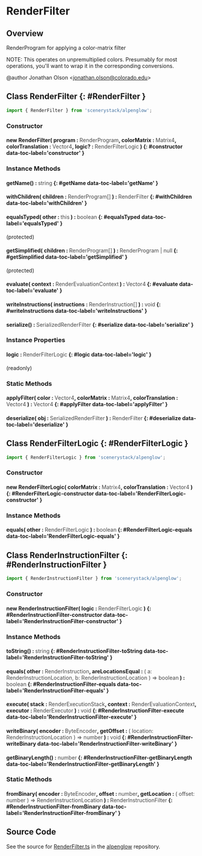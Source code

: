 # RenderFilter

## Overview

RenderProgram for applying a color-matrix filter

NOTE: This operates on unpremultiplied colors. Presumably for most operations, you'll want to wrap it in
the corresponding conversions.

@author Jonathan Olson &lt;jonathan.olson@colorado.edu&gt;

## Class RenderFilter {: #RenderFilter }


```js
import { RenderFilter } from 'scenerystack/alpenglow';
```
### Constructor

#### new RenderFilter( program : <span style="font-weight: 400; opacity: 80%;">RenderProgram</span>, colorMatrix : <span style="font-weight: 400; opacity: 80%;">Matrix4</span>, colorTranslation : <span style="font-weight: 400; opacity: 80%;">Vector4</span>, logic? : <span style="font-weight: 400; opacity: 80%;">RenderFilterLogic</span> ) {: #constructor data-toc-label='constructor' }

### Instance Methods

#### getName() : <span style="font-weight: 400; opacity: 80%;">string</span> {: #getName data-toc-label='getName' }

#### withChildren( children : <span style="font-weight: 400; opacity: 80%;">RenderProgram[]</span> ) : <span style="font-weight: 400; opacity: 80%;">RenderFilter</span> {: #withChildren data-toc-label='withChildren' }

#### equalsTyped( other : <span style="font-weight: 400; opacity: 80%;">this</span> ) : <span style="font-weight: 400; opacity: 80%;">boolean</span> {: #equalsTyped data-toc-label='equalsTyped' }

(protected)

#### getSimplified( children : <span style="font-weight: 400; opacity: 80%;">RenderProgram[]</span> ) : <span style="font-weight: 400; opacity: 80%;">RenderProgram | null</span> {: #getSimplified data-toc-label='getSimplified' }

(protected)

#### evaluate( context : <span style="font-weight: 400; opacity: 80%;">RenderEvaluationContext</span> ) : <span style="font-weight: 400; opacity: 80%;">Vector4</span> {: #evaluate data-toc-label='evaluate' }

#### writeInstructions( instructions : <span style="font-weight: 400; opacity: 80%;">RenderInstruction[]</span> ) : <span style="font-weight: 400; opacity: 80%;">void</span> {: #writeInstructions data-toc-label='writeInstructions' }

#### serialize() : <span style="font-weight: 400; opacity: 80%;">SerializedRenderFilter</span> {: #serialize data-toc-label='serialize' }

### Instance Properties

#### logic : <span style="font-weight: 400; opacity: 80%;">RenderFilterLogic</span> {: #logic data-toc-label='logic' }

(readonly)

### Static Methods

#### applyFilter( color : <span style="font-weight: 400; opacity: 80%;">Vector4</span>, colorMatrix : <span style="font-weight: 400; opacity: 80%;">Matrix4</span>, colorTranslation : <span style="font-weight: 400; opacity: 80%;">Vector4</span> ) : <span style="font-weight: 400; opacity: 80%;">Vector4</span> {: #applyFilter data-toc-label='applyFilter' }

#### deserialize( obj : <span style="font-weight: 400; opacity: 80%;">SerializedRenderFilter</span> ) : <span style="font-weight: 400; opacity: 80%;">RenderFilter</span> {: #deserialize data-toc-label='deserialize' }



## Class RenderFilterLogic {: #RenderFilterLogic }


```js
import { RenderFilterLogic } from 'scenerystack/alpenglow';
```
### Constructor

#### new RenderFilterLogic( colorMatrix : <span style="font-weight: 400; opacity: 80%;">Matrix4</span>, colorTranslation : <span style="font-weight: 400; opacity: 80%;">Vector4</span> ) {: #RenderFilterLogic-constructor data-toc-label='RenderFilterLogic-constructor' }

### Instance Methods

#### equals( other : <span style="font-weight: 400; opacity: 80%;">RenderFilterLogic</span> ) : <span style="font-weight: 400; opacity: 80%;">boolean</span> {: #RenderFilterLogic-equals data-toc-label='RenderFilterLogic-equals' }



## Class RenderInstructionFilter {: #RenderInstructionFilter }


```js
import { RenderInstructionFilter } from 'scenerystack/alpenglow';
```
### Constructor

#### new RenderInstructionFilter( logic : <span style="font-weight: 400; opacity: 80%;">RenderFilterLogic</span> ) {: #RenderInstructionFilter-constructor data-toc-label='RenderInstructionFilter-constructor' }

### Instance Methods

#### toString() : <span style="font-weight: 400; opacity: 80%;">string</span> {: #RenderInstructionFilter-toString data-toc-label='RenderInstructionFilter-toString' }

#### equals( other : <span style="font-weight: 400; opacity: 80%;">RenderInstruction</span>, areLocationsEqual : <span style="font-weight: 400; opacity: 80%;">( a: RenderInstructionLocation, b: RenderInstructionLocation ) =&gt; boolean</span> ) : <span style="font-weight: 400; opacity: 80%;">boolean</span> {: #RenderInstructionFilter-equals data-toc-label='RenderInstructionFilter-equals' }

#### execute( stack : <span style="font-weight: 400; opacity: 80%;">RenderExecutionStack</span>, context : <span style="font-weight: 400; opacity: 80%;">RenderEvaluationContext</span>, executor : <span style="font-weight: 400; opacity: 80%;">RenderExecutor</span> ) : <span style="font-weight: 400; opacity: 80%;">void</span> {: #RenderInstructionFilter-execute data-toc-label='RenderInstructionFilter-execute' }

#### writeBinary( encoder : <span style="font-weight: 400; opacity: 80%;">ByteEncoder</span>, getOffset : <span style="font-weight: 400; opacity: 80%;">( location: RenderInstructionLocation ) =&gt; number</span> ) : <span style="font-weight: 400; opacity: 80%;">void</span> {: #RenderInstructionFilter-writeBinary data-toc-label='RenderInstructionFilter-writeBinary' }

#### getBinaryLength() : <span style="font-weight: 400; opacity: 80%;">number</span> {: #RenderInstructionFilter-getBinaryLength data-toc-label='RenderInstructionFilter-getBinaryLength' }

### Static Methods

#### fromBinary( encoder : <span style="font-weight: 400; opacity: 80%;">ByteEncoder</span>, offset : <span style="font-weight: 400; opacity: 80%;">number</span>, getLocation : <span style="font-weight: 400; opacity: 80%;">( offset: number ) =&gt; RenderInstructionLocation</span> ) : <span style="font-weight: 400; opacity: 80%;">RenderInstructionFilter</span> {: #RenderInstructionFilter-fromBinary data-toc-label='RenderInstructionFilter-fromBinary' }



## Source Code

See the source for [RenderFilter.ts](https://github.com/phetsims/alpenglow/blob/main/js/render-program/RenderFilter.ts) in the [alpenglow](https://github.com/phetsims/alpenglow) repository.
